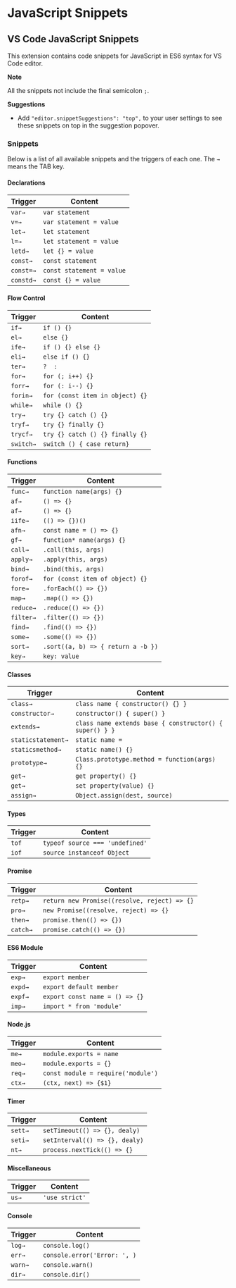 # JavaScript Snippets

## VS Code JavaScript Snippets

This extension contains code snippets for JavaScript in ES6 syntax for VS Code editor.

**Note**

All the snippets not include the final semicolon `;`.

**Suggestions**

- Add `"editor.snippetSuggestions": "top",` to your user settings to see these snippets on top in the suggestion popover.

### Snippets

Below is a list of all available snippets and the triggers of each one. The `→` means the TAB key.

#### Declarations

| Trigger | Content |
| --- | --- |
| `var→` | `var statement` |
| `v=→` | `var statement = value` |
| `let→` | `let statement` |
| `l=→` | `let statement = value` |
| `letd→` | `let {} = value` |
| `const→` | `const statement` |
| `const=→` | `const statement = value` |
| `constd→` | `const {} = value` |


#### Flow Control

| Trigger | Content |
| --- | --- |
| `if→` | `if () {}` |
| `el→` | `else {}` |
| `ife→` | `if () {} else {}` |
| `eli→` | `else if () {}` |
| `ter→` | ` ?  :  ` |
| `for→` | `for (; i++) {}` |
| `forr→` | `for (: i--) {}` |
| `forin→` | `for (const item in object) {}` |
| `while→` | `while () {}` |
| `try→` | `try {} catch () {}` |
| `tryf→` | `try {} finally {}` |
| `trycf→` | `try {} catch () {} finally {}` |
| `switch→` | `switch () { case return}` |

#### Functions

| Trigger | Content |
| --- | --- |
| `func→` | `function name(args) {}` |
| `af→` | `() => {}` |
| `af→` | `() => {}` |
| `iife→` | `(() => {})()` |
| `afn→` | `const name = () => {}` |
| `gf→` | `function* name(args) {}` |
| `call→` | `.call(this, args)` |
| `apply→` | `.apply(this, args)` |
| `bind→` | `.bind(this, args)` |
| `forof→` | `for (const item of object) {}` |
| `fore→` | `.forEach(() => {})` |
| `map→` | `.map(() => {})` |
| `reduce→` | `.reduce(() => {})` |
| `filter→` | `.filter(() => {})` |
| `find→` | `.find(() => {})` |
| `some→` | `.some(() => {})` |
| `sort→` | `.sort((a, b) => { return a -b })` |
| `key→` | `key: value` |

#### Classes

| Trigger | Content |
| --- | --- |
| `class→` | `class name { constructor() {} }` |
| `constructor→` | `constructor() { super() }` |
| `extends→` | `class name extends base { constructor() { super() } }` |
| `staticstatement→` | `static name = ` |
| `staticsmethod→` | `static name() {}` |
| `prototype→` | `Class.prototype.method = function(args) {}` |
| `get→` | `get property() {}` |
| `get→` | `set property(value) {}` |
| `assign→` | `Object.assign(dest, source)` |

#### Types

| Trigger | Content |
| --- | --- |
| `tof` | `typeof source === 'undefined'` |
| `iof` | `source instanceof Object` |

#### Promise

| Trigger | Content |
| --- | --- |
| `retp→` | `return new Promise((resolve, reject) => {}` |
| `pro→` | `new Promise((resolve, reject) => {}` |
| `then→` | `promise.then(() => {})` |
| `catch→` | `promise.catch(() => {})` |

#### ES6 Module

| Trigger | Content |
| --- | --- |
| `exp→` | `export member` |
| `expd→` | `export default member` |
| `expf→` | `export const name = () => {}` |
| `imp→` | `import * from 'module'` |

#### Node.js

| Trigger | Content |
| --- | --- |
| `me→` | `module.exports = name` |
| `meo→` | `module.exports = {}` |
| `req→` | `const module = require('module')` |
| `ctx→` | `(ctx, next) => {$1}` |

#### Timer

| Trigger | Content |
| --- | --- |
| `sett→` | `setTimeout(() => {}, dealy)` |
| `seti→` | `setInterval(() => {}, dealy)` |
| `nt→` | `process.nextTick(() => {}` |

#### Miscellaneous

| Trigger | Content |
| --- | --- |
| `us→` | `'use strict'` |

#### Console

| Trigger | Content |
| --- | --- |
| `log→` | `console.log()` |
| `err→` | `console.error('Error: ', )` |
| `warn→` | `console.warn()` |
| `dir→` | `console.dir()` |